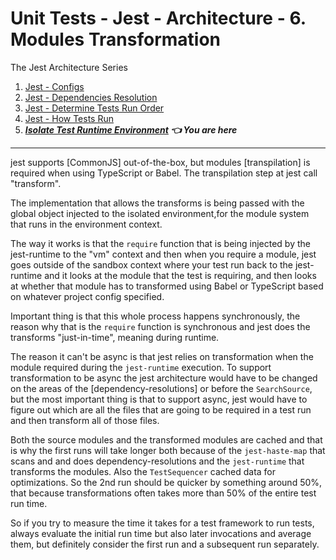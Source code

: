 # Unit Tests - Jest - Architecture - 6. Modules Transformation

The Jest Architecture Series

1. [Jest - Configs](./1-configs.md)
2. [Jest - Dependencies Resolution](./2-dependency-resolutions.md)
3. [Jest - Determine Tests Run Order](./3-determining-how-to-run-tests.md)
4. [Jest - How Tests Run](./4-running-tests.md)
5. **_[Isolate Test Runtime Environment](./4-running-tests.md) 👈 You are here_**

---

jest supports [CommonJS] out-of-the-box, but modules [transpilation] is required when using TypeScript or Babel. The transpilation step at jest call "transform".

The implementation that allows the transforms is being passed with the global object injected to the isolated environment,for the module system that runs in the environment context.

The way it works is that the `require` function that is being injected by the jest-runtime to the "vm" context and then when you require a module, jest goes outside of the sandbox context where your test run back to the jest-runtime and it looks at the module that the test is requiring, and then looks at whether that module has to transformed using Babel or TypeScript based on whatever project config specified.

Important thing is that this whole process happens synchronously, the reason why that is the `require` function is synchronous and jest does the transforms "just-in-time", meaning during runtime.

The reason it can't be async is that jest relies on transformation when the module required during the `jest-runtime` execution.
To support transformation to be async the jest architecture would have to be changed on the areas of the [dependency-resolutions] or before the `SearchSource`, but the most important thing is that to support async, jest would have to figure out which are all the files that are going to be required in a test run and then transform all of those files.

Both the source modules and the transformed modules are cached and that is why the first runs will take longer both because of the `jest-haste-map` that scans and and does dependency-resolutions and the `jest-runtime` that transforms the modules.
Also the `TestSequencer` cached data for optimizations.
So the 2nd run should be quicker by something around 50%, that because transformations often takes more than 50% of the entire test run time.

So if you try to measure the time it takes for a test framework to run tests, always evaluate the initial run time but also later invocations and average them, but definitely consider the first run and a subsequent run separately.
